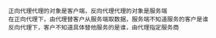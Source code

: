     正向代理代理的对象是客户端，反向代理代理的对象是服务端
    在正向代理下，由代理替客户从服务端取数据，服务端不知道服务的客户是谁
    反向代理下，客户不知道具体替他服务的是谁，由代理指定服务商